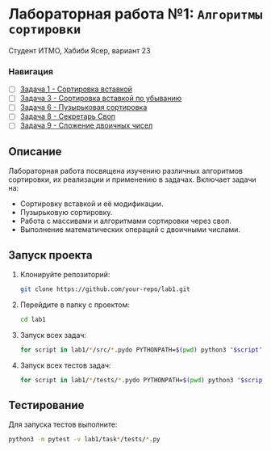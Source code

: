  # Лабораторная работа №1: `Алгоритмы сортировки`
 
 Студент ИТМО, Хабиби Ясер, вариант 23
 
 ### Навигация
 
 - [ ] [Задача 1 - Сортировка вставкой](task1/)
 - [ ] [Задача 3 - Сортировка вставкой по убыванию](task3/)
 - [ ] [Задача 6 - Пузырьковая сортировка](task6/)
 - [ ] [Задача 8 - Секретарь Своп](task8/)
 - [ ] [Задача 9 - Сложение двоичных чисел](task9/)
 
 ## Описание
 
 Лабораторная работа посвящена изучению различных алгоритмов сортировки, их реализации и применению в задачах.
 Включает задачи на:
 - Сортировку вставкой и её модификации.
 - Пузырьковую сортировку.
 - Работа с массивами и алгоритмами сортировки через своп.
 - Выполнение математических операций с двоичными числами.
 
 ## Запуск проекта
 
 1. Клонируйте репозиторий:
    ```bash
    git clone https://github.com/your-repo/lab1.git
    ```
 2. Перейдите в папку с проектом:
    ```bash
    cd lab1
    ```
 3. Запуск всех задач:
    ```bash
    for script in lab1/*/src/*.pydo PYTHONPATH=$(pwd) python3 "$script"done
    ```
 
 4. Запуск всех тестов задач:
    ```bash
    for script in lab1/*/tests/*.pydo PYTHONPATH=$(pwd) python3 "$script"done
    ```
 
 ## Тестирование
 
 Для запуска тестов выполните:
 ```bash
 python3 -m pytest -v lab1/task*/tests/*.py
 ```
